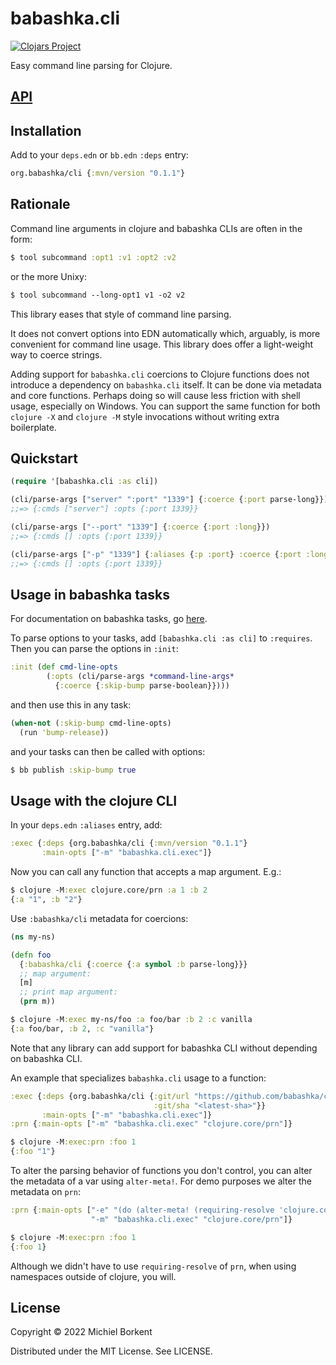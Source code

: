 # babashka.cli

[![Clojars Project](https://img.shields.io/clojars/v/org.babashka/cli.svg)](https://clojars.org/org.babashka/cli)

Easy command line parsing for Clojure.

## [API](API.md)

## Installation

Add to your `deps.edn` or `bb.edn` `:deps` entry:

``` clojure
org.babashka/cli {:mvn/version "0.1.1"}
```

## Rationale

Command line arguments in clojure and babashka CLIs are often in the form:

``` clojure
$ tool subcommand :opt1 :v1 :opt2 :v2
```

or the more Unixy:

``` clojure
$ tool subcommand --long-opt1 v1 -o2 v2
```

This library eases that style of command line parsing.

It does not convert options into EDN automatically which, arguably, is more
convenient for command line usage. This library does offer a light-weight way to
coerce strings.

Adding support for `babashka.cli` coercions to Clojure functions does not
introduce a dependency on `babashka.cli` itself.  It can be done via metadata
and core functions. Perhaps doing so will cause less friction with shell usage,
especially on Windows. You can support the same function for both `clojure -X`
and `clojure -M` style invocations without writing extra boilerplate.

## Quickstart

``` clojure
(require '[babashka.cli :as cli])

(cli/parse-args ["server" ":port" "1339"] {:coerce {:port parse-long}})
;;=> {:cmds ["server"] :opts {:port 1339}}

(cli/parse-args ["--port" "1339"] {:coerce {:port :long}})
;;=> {:cmds [] :opts {:port 1339}}

(cli/parse-args ["-p" "1339"] {:aliases {:p :port} :coerce {:port :long}})
;;=> {:cmds [] :opts {:port 1339}}
```

## Usage in babashka tasks

For documentation on babashka tasks, go [here](https://book.babashka.org/#tasks).

To parse options to your tasks, add `[babashka.cli :as cli]` to
`:requires`. Then you can parse the options in `:init`:

``` clojure
:init (def cmd-line-opts
        (:opts (cli/parse-args *command-line-args*
          {:coerce {:skip-bump parse-boolean}})))
```
and then use this in any task:

``` clojure
(when-not (:skip-bump cmd-line-opts)
  (run 'bump-release))
```

and your tasks can then be called with options:

``` clojure
$ bb publish :skip-bump true
```

## Usage with the clojure CLI

In your `deps.edn` `:aliases` entry, add:

``` clojure
:exec {:deps {org.babashka/cli {:mvn/version "0.1.1"}
       :main-opts ["-m" "babashka.cli.exec"]}
```

Now you can call any function that accepts a map argument. E.g.:

``` clojure
$ clojure -M:exec clojure.core/prn :a 1 :b 2
{:a "1", :b "2"}
```

Use `:babashka/cli` metadata for coercions:

``` clojure
(ns my-ns)

(defn foo
  {:babashka/cli {:coerce {:a symbol :b parse-long}}}
  ;; map argument:
  [m]
  ;; print map argument:
  (prn m))
```

``` clojure
$ clojure -M:exec my-ns/foo :a foo/bar :b 2 :c vanilla
{:a foo/bar, :b 2, :c "vanilla"}
```

Note that any library can add support for babashka CLI without depending on
babashka CLI.

An example that specializes `babashka.cli` usage to a function:

``` clojure
:exec {:deps {org.babashka/cli {:git/url "https://github.com/babashka/cli"
                                :git/sha "<latest-sha>"}}
       :main-opts ["-m" "babashka.cli.exec"]}
:prn {:main-opts ["-m" "babashka.cli.exec" "clojure.core/prn"]}
```

``` clojure
$ clojure -M:exec:prn :foo 1
{:foo "1"}
```

To alter the parsing behavior of functions you don't control, you can alter the
metadata of a var using `alter-meta!`. For demo purposes we alter the metadata
on `prn`:

``` clojure
:prn {:main-opts ["-e" "(do (alter-meta! (requiring-resolve 'clojure.core/prn) assoc :babashka/cli {:coerce {:foo parse-long}}) nil)"
                  "-m" "babashka.cli.exec" "clojure.core/prn"]}
```

``` clojure
$ clojure -M:exec:prn :foo 1
{:foo 1}
```

Although we didn't have to use `requiring-resolve` of `prn`, when using
namespaces outside of clojure, you will.

## License

Copyright © 2022 Michiel Borkent

Distributed under the MIT License. See LICENSE.
